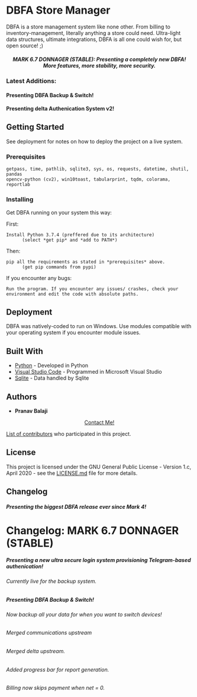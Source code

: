 # DBFA Store Manager

DBFA is a store management system like none other. From billing to inventory-management, literally anything a store could need. Ultra-light data structures, ultimate integrations, DBFA is all one could wish for, but open source! ;)


<h5 align="center">MARK 6.7 DONNAGER (STABLE): Presenting a completely new DBFA! More features, more stability, more security.</h5>

### Latest Additions:
<h4>Presenting DBFA Backup & Switch!</h4>
<h4>Presenting delta Authenication System v2!</h4>

## Getting Started

See deployment for notes on how to deploy the project on a live system.

### Prerequisites

```
getpass, time, pathlib, sqlite3, sys, os, requests, datetime, shutil, pandas
opencv-python (cv2), win10toast, tabularprint, tqdm, colorama, reportlab
```

### Installing

Get DBFA running on your system this way:

First:
```
Install Python 3.7.4 (preffered due to its architecture)
      (select *get pip* and *add to PATH*)
```

Then:
```
pip all the requirements as stated in *prerequisites* above.
      (get pip commands from pypi)
```

If you encounter any bugs:
```
Run the program. If you encounter any issues/ crashes, check your environment and edit the code with absolute paths.
```

## Deployment

DBFA was natively-coded to run on Windows. Use modules compatible with your operating system if you encounter module issues.

## Built With

* [Python](https://www.python.org/) - Developed in Python
* [Visual Studio Code](https://code.visualstudio.com/) - Programmed in Microsoft Visual Studio
* [Sqlite](https://www.sqlite.org/index.html) - Data handled by Sqlite


## Authors

* **Pranav Balaji**
<p align="center"><a href="https://t.me/DeltaOneAlpha">Contact Me!</p>

List of [contributors](https://github.com/deltaonealpha/DBFA/contributors) who participated in this project.

## License

This project is licensed under the GNU General Public License - Version 1.c, April 2020 - see the [LICENSE.md](LICENSE.md) file for more details.

## Changelog
<h5>Presenting the biggest DBFA release ever since Mark 4!</h5>

<h1>Changelog: MARK 6.7 DONNAGER (STABLE)</h2>

<h5>Presenting a new ultra secure login system provisioning Telegram-based authenication!</h5>
<h6>Currently live for the backup system.</h6>
<h6></h6>
<h5>Presenting DBFA Backup & Switch!</h5>
<h6>Now backup all your data for when you want to switch devices!</h6>
<h6></h6>
<h6>Merged communications upstream </h6>
<h6>Merged delta upstream.</h6>
<h6>Added progress bar for report generation.</h6>
<h6>Billing now skips payment when net = 0.</h6>
<h4> </h4>
